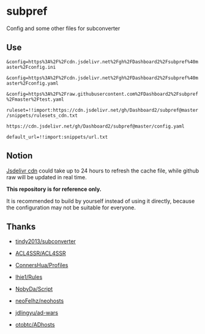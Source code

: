 # subpref

Config and some other files for subconverter

## Use

`&config=https%3A%2F%2Fcdn.jsdelivr.net%2Fgh%2FDashboard2%2Fsubpref%40master%2Fconfig.ini`

`&config=https%3A%2F%2Fcdn.jsdelivr.net%2Fgh%2FDashboard2%2Fsubpref%40master%2Fconfig.yaml`

`&config=https%3A%2F%2Fraw.githubusercontent.com%2FDashboard2%2Fsubpref%2Fmaster%2Ftest.yaml`

`ruleset=!!import:https://cdn.jsdelivr.net/gh/Dashboard2/subpref@master/snippets/rulesets_cdn.txt`

`https://cdn.jsdelivr.net/gh/Dashboard2/subpref@master/config.yaml`

`default_url=!!import:snippets/url.txt`

## Notion

[Jsdelivr cdn](https://www.jsdelivr.com/?docs=gh) could take up to 24 hours to refresh the cache file, while github raw will be updated in real time. 

**This repository is for reference only.**

It is recommended to build by yourself instead of using it directly, because the configuration may not be suitable for everyone. 


## Thanks

- [tindy2013/subconverter](https://github.com/tindy2013/subconverter)

- [ACL4SSR/ACL4SSR](https://github.com/ACL4SSR/ACL4SSR)

- [ConnersHua/Profiles](https://github.com/ConnersHua/Profiles)

- [lhie1/Rules](https://github.com/lhie1/Rules)

- [NobyDa/Script](https://github.com/NobyDa/Script)

- [neoFelhz/neohosts](https://github.com/neoFelhz/neohosts)

- [jdlingyu/ad-wars](https://github.com/jdlingyu/ad-wars)

- [otobtc/ADhosts](https://github.com/otobtc/ADhosts/blob/master/README.md)

